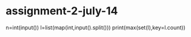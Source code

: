 # assignment-2-july-14
n=int(input())
l=list(map(int,input().split()))
print(max(set(l),key=l.count))
